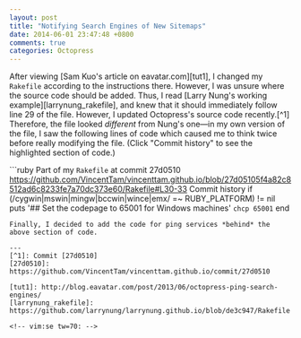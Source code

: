 ```yaml
---
layout: post
title: "Notifying Search Engines of New Sitemaps"
date: 2014-06-01 23:47:48 +0800
comments: true
categories: Octopress
---
```


After viewing [Sam Kuo's article on eavatar.com][tut1], I changed my
`Rakefile` according to the instructions there.  However, I was unsure
where the source code should be added.  Thus, I read
[Larry Nung's working example][larrynung_rakefile], and knew that it
should immediately follow line 29 of the file.  However, I updated
Octopress's source code recently.[^1]  Therefore, the file looked
*different* from Nung's one—in my own version of the file, I saw the
following lines of code which caused me to think twice before really
modifying the file.  (Click "Commit history" to see the highlighted
section of code.)

```ruby Part of my `Rakefile` at commit 27d0510 https://github.com/VincentTam/vincenttam.github.io/blob/27d05105f4a82c8512ad6c8233fe7a70dc373e60/Rakefile#L30-33 Commit history
if (/cygwin|mswin|mingw|bccwin|wince|emx/ =~ RUBY_PLATFORM) != nil
  puts '## Set the codepage to 65001 for Windows machines'
  `chcp 65001`
end
```
Finally, I decided to add the code for ping services *behind* the
above section of code.

---
[^1]: Commit [27d0510]
[27d0510]: https://github.com/VincentTam/vincenttam.github.io/commit/27d0510

[tut1]: http://blog.eavatar.com/post/2013/06/octopress-ping-search-engines/
[larrynung_rakefile]: https://github.com/larrynung/larrynung.github.io/blob/de3c947/Rakefile

<!-- vim:se tw=70: -->
